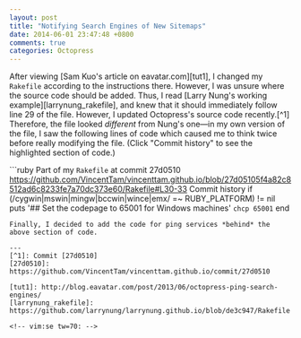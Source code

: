 ```yaml
---
layout: post
title: "Notifying Search Engines of New Sitemaps"
date: 2014-06-01 23:47:48 +0800
comments: true
categories: Octopress
---
```


After viewing [Sam Kuo's article on eavatar.com][tut1], I changed my
`Rakefile` according to the instructions there.  However, I was unsure
where the source code should be added.  Thus, I read
[Larry Nung's working example][larrynung_rakefile], and knew that it
should immediately follow line 29 of the file.  However, I updated
Octopress's source code recently.[^1]  Therefore, the file looked
*different* from Nung's one—in my own version of the file, I saw the
following lines of code which caused me to think twice before really
modifying the file.  (Click "Commit history" to see the highlighted
section of code.)

```ruby Part of my `Rakefile` at commit 27d0510 https://github.com/VincentTam/vincenttam.github.io/blob/27d05105f4a82c8512ad6c8233fe7a70dc373e60/Rakefile#L30-33 Commit history
if (/cygwin|mswin|mingw|bccwin|wince|emx/ =~ RUBY_PLATFORM) != nil
  puts '## Set the codepage to 65001 for Windows machines'
  `chcp 65001`
end
```
Finally, I decided to add the code for ping services *behind* the
above section of code.

---
[^1]: Commit [27d0510]
[27d0510]: https://github.com/VincentTam/vincenttam.github.io/commit/27d0510

[tut1]: http://blog.eavatar.com/post/2013/06/octopress-ping-search-engines/
[larrynung_rakefile]: https://github.com/larrynung/larrynung.github.io/blob/de3c947/Rakefile

<!-- vim:se tw=70: -->
